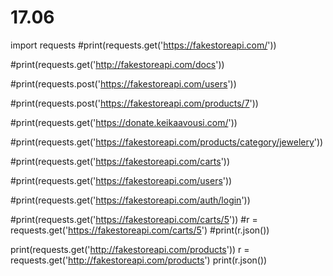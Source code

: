 # 17.06

import requests
#print(requests.get('https://fakestoreapi.com/'))

#print(requests.get('http://fakestoreapi.com/docs'))

#print(requests.post('https://fakestoreapi.com/users'))

#print(requests.post('https://fakestoreapi.com/products/7'))

#print(requests.get('https://donate.keikaavousi.com/'))

#print(requests.get('https://fakestoreapi.com/products/category/jewelery'))

#print(requests.get('https://fakestoreapi.com/carts'))

#print(requests.get('https://fakestoreapi.com/users'))

#print(requests.get('https://fakestoreapi.com/auth/login'))

#print(requests.get('https://fakestoreapi.com/carts/5'))
#r = requests.get('https://fakestoreapi.com/carts/5')
#print(r.json())

print(requests.get('http://fakestoreapi.com/products'))
r = requests.get('http://fakestoreapi.com/products')
print(r.json())
